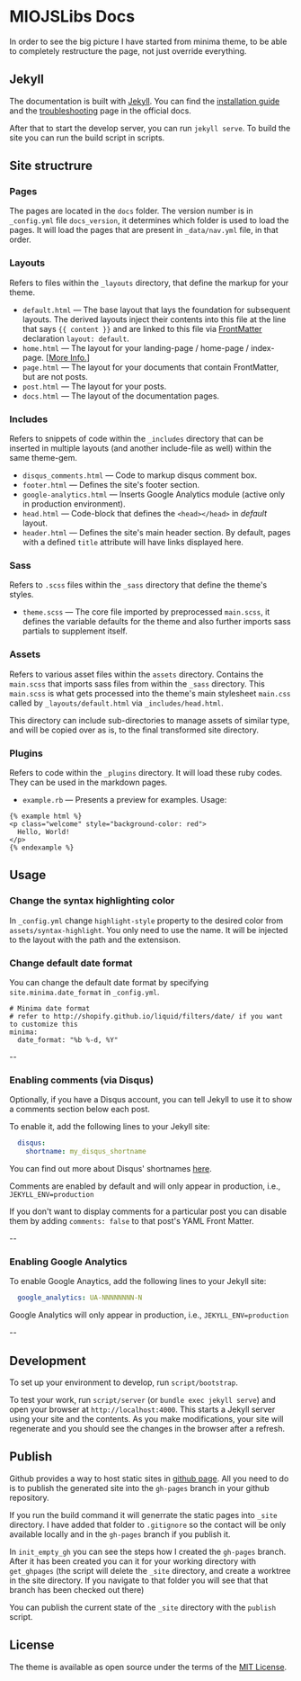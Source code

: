 # MIOJSLibs Docs

In order to see the big picture I have started from minima theme, to be able to completely restructure the page, not just override everything.

## Jekyll

The documentation is built with [Jekyll](https://jekyllrb.com/).
You can find the [installation guide](https://jekyllrb.com/docs/installation/) and the [troubleshooting](https://jekyllrb.com/docs/troubleshooting/) page in the official docs.

After that to start the develop server, you can run `jekyll serve`. To build the site you can run the build script in scripts.

## Site structrure

### Pages

The pages are located in the `docs` folder. The version number is in `_config.yml` file `docs_version`, it determines which folder is used to load the pages. It will load the pages that are present in `_data/nav.yml` file, in that order.

### Layouts

Refers to files within the `_layouts` directory, that define the markup for your theme.

  - `default.html` &mdash; The base layout that lays the foundation for subsequent layouts. The derived layouts inject their contents into this file at the line that says ` {{ content }} ` and are linked to this file via [FrontMatter](https://jekyllrb.com/docs/frontmatter/) declaration `layout: default`.
  - `home.html` &mdash; The layout for your landing-page / home-page / index-page. [[More Info.](#home-layout)]
  - `page.html` &mdash; The layout for your documents that contain FrontMatter, but are not posts.
  - `post.html` &mdash; The layout for your posts.
  - `docs.html` &mdash; The layout of the documentation pages.

### Includes

Refers to snippets of code within the `_includes` directory that can be inserted in multiple layouts (and another include-file as well) within the same theme-gem.

  - `disqus_comments.html` &mdash; Code to markup disqus comment box.
  - `footer.html` &mdash; Defines the site's footer section.
  - `google-analytics.html` &mdash; Inserts Google Analytics module (active only in production environment).
  - `head.html` &mdash; Code-block that defines the `<head></head>` in *default* layout.
  - `header.html` &mdash; Defines the site's main header section. By default, pages with a defined `title` attribute will have links displayed here.

### Sass

Refers to `.scss` files within the `_sass` directory that define the theme's styles.

  - `theme.scss` &mdash; The core file imported by preprocessed `main.scss`, it defines the variable defaults for the theme and also further imports sass partials to supplement itself.

### Assets

Refers to various asset files within the `assets` directory.
Contains the `main.scss` that imports sass files from within the `_sass` directory. This `main.scss` is what gets processed into the theme's main stylesheet `main.css` called by `_layouts/default.html` via `_includes/head.html`.

This directory can include sub-directories to manage assets of similar type, and will be copied over as is, to the final transformed site directory.

### Plugins

Refers to code within the `_plugins` directory. It will load these ruby codes. They can be used in the markdown pages.

  - `example.rb` &mdash; Presents a preview for examples. Usage:
  ```liquid
  {% example html %}
  <p class="welcome" style="background-color: red">
    Hello, World!
  </p>
  {% endexample %}
  ```

## Usage

### Change the syntax highlighting color

In `_config.yml` change `highlight-style` property to the desired color from `assets/syntax-highlight`. You only need to use the name. It will be injected to the layout with the path and the extensison.

### Change default date format

You can change the default date format by specifying `site.minima.date_format`
in `_config.yml`.

```
# Minima date format
# refer to http://shopify.github.io/liquid/filters/date/ if you want to customize this
minima:
  date_format: "%b %-d, %Y"
```

--

### Enabling comments (via Disqus)

Optionally, if you have a Disqus account, you can tell Jekyll to use it to show a comments section below each post.

To enable it, add the following lines to your Jekyll site:

```yaml
  disqus:
    shortname: my_disqus_shortname
```

You can find out more about Disqus' shortnames [here](https://help.disqus.com/customer/portal/articles/466208).

Comments are enabled by default and will only appear in production, i.e., `JEKYLL_ENV=production`

If you don't want to display comments for a particular post you can disable them by adding `comments: false` to that post's YAML Front Matter.

--

### Enabling Google Analytics

To enable Google Anaytics, add the following lines to your Jekyll site:

```yaml
  google_analytics: UA-NNNNNNNN-N
```

Google Analytics will only appear in production, i.e., `JEKYLL_ENV=production`

--

## Development

To set up your environment to develop, run `script/bootstrap`.

To test your work, run `script/server` (or `bundle exec jekyll serve`) and open your browser at `http://localhost:4000`. This starts a Jekyll server using your site and the contents. As you make modifications, your site will regenerate and you should see the changes in the browser after a refresh.

## Publish

Github provides a way to host static sites in [github page](https://pages.github.com/). All you need to do is to publish the generated site into the `gh-pages` branch in your github repository.

If you run the build command it will generrate the static pages into `_site` directory. I have added that folder to `.gitignore` so the contact will be only available locally and in the `gh-pages` branch if you publish it.

In `init_empty_gh` you can see the steps how I created the `gh-pages` branch. After it has been created you can it for your working directory with `get_ghpages` (the script will delete the `_site` directory, and create a worktree in the site directory. If you navigate to that folder you will see that that branch has been checked out there)

You can publish the current state of the `_site` directory with the `publish` script.

## License

The theme is available as open source under the terms of the [MIT License](http://opensource.org/licenses/MIT).
